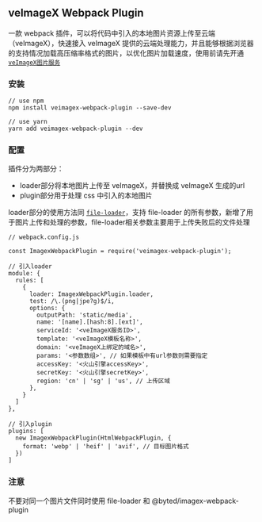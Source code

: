 ## veImageX Webpack Plugin

一款 webpack 插件，可以将代码中引入的本地图片资源上传至云端（veImageX），快速接入 veImageX 提供的云端处理能力，并且能够根据浏览器的支持情况加载高压缩率格式的图片，以优化图片加载速度，使用前请先开通[`veImageX图片服务`](https://t.zijieimg.com/dnbVv2k/)

### 安装

```
// use npm
npm install veimagex-webpack-plugin --save-dev

// use yarn
yarn add veimagex-webpack-plugin --dev
```

### 配置
插件分为两部分：
+ loader部分将本地图片上传至 veImageX，并替换成 veImageX 生成的url
+ plugin部分用于处理 css 中引入的本地图片

loader部分的使用方法同 [`file-loader`](https://github.com/webpack-contrib/file-loader)，支持 file-loader 的所有参数，新增了用于图片上传和处理的参数，file-loader相关参数主要用于上传失败后的文件处理

```
// webpack.config.js

const ImagexWebpackPlugin = require('veimagex-webpack-plugin');

// 引入loader
module: {
  rules: [
    {
      loader: ImagexWebpackPlugin.loader,
      test: /\.(png|jpe?g)$/i,
      options: {
        outputPath: 'static/media',
        name: '[name].[hash:8].[ext]',
        serviceId: '<veImageX服务ID>',
        template: '<veImageX模板名称>',
        domain: '<veImageX上绑定的域名>',
        params: '<参数数组>', // 如果模板中有url参数则需要指定
        accessKey: '<火山引擎accessKey>',
        secretKey: '<火山引擎secretKey>',
        region: 'cn' | 'sg' | 'us', // 上传区域
      },
    }
  ]
},

// 引入plugin
plugins: [
  new ImagexWebpackPlugin(HtmlWebpackPlugin, {
    format: 'webp' | 'heif' | 'avif', // 目标图片格式
  })
]

```

### 注意

不要对同一个图片文件同时使用 file-loader 和 @byted/imagex-webpack-plugin
